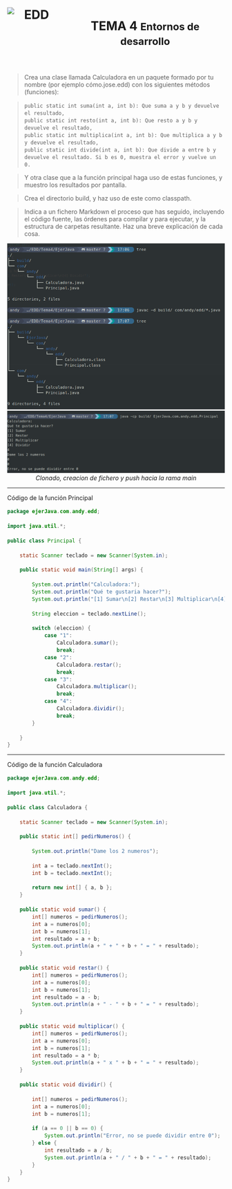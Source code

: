 <div style="display: flex; justify-content: center; align-items: center; text-align: center;">
    <h1 style="display: flex; align-items: center;">
        <img src="https://elpythonista.com/wp-content/uploads/2020/08/Ides-2020-imagen-principal-1.png" alt="EDD" width="120" height="120" style="margin-right: 15px;">
        <b>TEMA 4 <small>Entornos de desarrollo</small></b>
    </h1>
</div>


>Crea una clase llamada Calculadora en un paquete formado por tu nombre (por ejemplo cómo.jose.edd) con los siguientes métodos (funciones):

>`public static int suma(int a, int b): Que suma a y b y devuelve el resultado,`<br>
>`public static int resto(int a, int b): Que resto a y b y devuelve el resultado,`<br>
>`public static int multiplica(int a, int b): Que multiplica a y b y devuelve el resultado,`<br>
>`public static int divide(int a, int b): Que divide a entre b y devuelve el resultado. Si b es 0, muestra el error y vuelve un 0.`<br>

>Y otra clase que a la función principal haga uso de estas funciones, y muestro los resultados por pantalla.

>Crea el directorio build, y haz uso de este como classpath.

>Indica a un fichero Markdown el proceso que has seguido, incluyendo el código fuente, las órdenes para compilar y para ejecutar, y la estructura de carpetas resultante. Haz una breve explicación de cada cosa.

<p align="center">
    <img src="../../../recursos/EDDtema4/java1.png"/>
    <br>
    <img src="../../../recursos/EDDtema4/java2.png"/>
    <br><em>Clonado, creacion de fichero y push hacia la rama main</em><br>
</p>

<hr>

Código de la función Principal
```java
package ejerJava.com.andy.edd;

import java.util.*;

public class Principal {

    static Scanner teclado = new Scanner(System.in);

    public static void main(String[] args) {

        System.out.println("Calculadora:");
        System.out.println("Qué te gustaria hacer?");
        System.out.println("[1] Sumar\n[2] Restar\n[3] Multiplicar\n[4] Dividir");

        String eleccion = teclado.nextLine();

        switch (eleccion) {
            case "1":
                Calculadora.sumar();
                break;
            case "2":
                Calculadora.restar();
                break;
            case "3":
                Calculadora.multiplicar();
                break;
            case "4":
                Calculadora.dividir();
                break;
        }

    }
}
```
<hr>

Código de la función Calculadora

```java
package ejerJava.com.andy.edd;

import java.util.*;

public class Calculadora {

    static Scanner teclado = new Scanner(System.in);

    public static int[] pedirNumeros() {

        System.out.println("Dame los 2 numeros");

        int a = teclado.nextInt();
        int b = teclado.nextInt();

        return new int[] { a, b };
    }

    public static void sumar() {
        int[] numeros = pedirNumeros();
        int a = numeros[0];
        int b = numeros[1];
        int resultado = a + b;
        System.out.println(a + " + " + b + " = " + resultado);
    }

    public static void restar() {
        int[] numeros = pedirNumeros();
        int a = numeros[0];
        int b = numeros[1];
        int resultado = a - b;
        System.out.println(a + " - " + b + " = " + resultado);
    }

    public static void multiplicar() {
        int[] numeros = pedirNumeros();
        int a = numeros[0];
        int b = numeros[1];
        int resultado = a * b;
        System.out.println(a + " x " + b + " = " + resultado);
    }

    public static void dividir() {

        int[] numeros = pedirNumeros();
        int a = numeros[0];
        int b = numeros[1];

        if (a == 0 || b == 0) {
            System.out.println("Error, no se puede dividir entre 0");
        } else {
            int resultado = a / b;
            System.out.println(a + " / " + b + " = " + resultado);
        }
    }
}
```